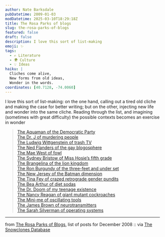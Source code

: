 ```yaml
---
author: Nate Barksdale
pubDatetime: 2009-01-03
modDatetime: 2025-03-10T18:29:18Z
title: The Rosa Parks of blogs
slug: the-rosa-parks-of-blogs
featured: false
draft: false
description: I love this sort of list-making
emoji: ✨
tags:
  - ✍️ Literature
  - 🌍 Culture
  - 💡 Ideas
haiku: |
  Cliches come alive,  
  New forms from old ideas,  
  Wonder in the words.
coordinates: [40.7128, -74.0060]
---
```


I love this sort of list-making: on the one hand, calling out a tired old cliche and making the case for better writing; but on the other, injecting new life and wonder into the same cliche. Reading through the list, and imagining (sometimes with great difficulty) the possible contexts becomes an exercise in wonder

> [The Aquaman of the Democratic Party](http://rosaparksofblogs.blogspot.com/2008/12/aquaman-of-democratic-party.html)  
> [The Dr. J of murdering people](http://rosaparksofblogs.blogspot.com/2008/12/dr-j-of-murdering-people.html)  
> [The Ludwig Wittgenstein of trash TV](http://rosaparksofblogs.blogspot.com/2008/12/ludwig-wittgenstein-of-trash-tv.html)  
> [The Ned Flanders of the gay blogosphere](http://rosaparksofblogs.blogspot.com/2008/12/ned-flanders-of-gay-blogosphere.html)  
> [The Mae West of fowl](http://rosaparksofblogs.blogspot.com/2008/12/mae-west-of-fowl.html)  
> [The Sydney Bristow of Miss Hosie’s fifth grade](http://rosaparksofblogs.blogspot.com/2008/12/sydney-bristow-of-miss-hosies-fifth.html)  
> [The Brangelina of the lion kingdom](http://rosaparksofblogs.blogspot.com/2008/12/brangelina-of-lion-kingdom.html)  
> [The Ron Burgundy of the three-feet and under set](http://rosaparksofblogs.blogspot.com/2008/01/ron-burgundy-of-three-feet-and-under.html)  
> [The New Jersey of the Batman dimension](http://rosaparksofblogs.blogspot.com/2008/12/new-jersey-of-batman-dimension.html)  
> [The Tina Fey of crazed retrograde gender pundits](http://rosaparksofblogs.blogspot.com/2008/12/tina-fey-of-crazed-retrograde-gender.html)  
> [The Bea Arthur of diet sodas](http://rosaparksofblogs.blogspot.com/2008/12/bea-arthur-of-diet-sodas.html)  
> [The Dr. Doom of my teenage existence](http://rosaparksofblogs.blogspot.com/2008/12/dr-doom-of-my-teenage-existence.html)  
> [The Nancy Reagan of giant mutant cockroaches](http://rosaparksofblogs.blogspot.com/2008/12/nancy-reagan-of-giant-mutant.html)  
> [The Mini-me of oscillating tools](http://rosaparksofblogs.blogspot.com/2008/12/mini-me-of-oscillating-tools.html)  
> [The James Brown of neurotransmitters](http://rosaparksofblogs.blogspot.com/2008/12/james-brown-of-neurotransmitters.html)  
> [The Sarah Silverman of operating systems](http://rosaparksofblogs.blogspot.com/2008/12/sarah-silverman-of-operating-systems.html)

---

from [The Rosa Parks of Blogs](http://rosaparksofblogs.blogspot.com/), list of posts for December 2008 :: via [The Snowclones Database](http://snowclones.org/2008/12/30/a-couple-of-links/)

